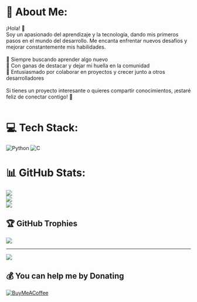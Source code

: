 # 💫 About Me:
¡Hola! 👋<br>Soy un apasionado del aprendizaje y la tecnología, dando mis primeros pasos en el mundo del desarrollo. Me encanta enfrentar nuevos desafíos y mejorar constantemente mis habilidades.<br><br>🔹 Siempre buscando aprender algo nuevo<br>🔹 Con ganas de destacar y dejar mi huella en la comunidad <br>🔹 Entusiasmado por colaborar en proyectos y crecer junto a otros desarrolladores<br><br>Si tienes un proyecto interesante o quieres compartir conocimientos, ¡estaré feliz de conectar contigo! 🚀<br><br>


# 💻 Tech Stack:
![Python](https://img.shields.io/badge/python-3670A0?style=for-the-badge&logo=python&logoColor=ffdd54) ![C](https://img.shields.io/badge/c-%2300599C.svg?style=for-the-badge&logo=c&logoColor=white)
# 📊 GitHub Stats:
![](https://github-readme-stats.vercel.app/api?username=12ANDRES188&theme=github_dark_dimmed&hide_border=false&include_all_commits=false&count_private=false)<br/>
![](https://github-readme-streak-stats.herokuapp.com/?user=12ANDRES188&theme=github_dark_dimmed&hide_border=false)<br/>
![](https://github-readme-stats.vercel.app/api/top-langs/?username=12ANDRES188&theme=github_dark_dimmed&hide_border=false&include_all_commits=false&count_private=false&layout=compact)

## 🏆 GitHub Trophies
![](https://github-profile-trophy.vercel.app/?username=12ANDRES188&theme=neon&no-frame=false&no-bg=true&margin-w=4)

---
[![](https://visitcount.itsvg.in/api?id=12ANDRES188&icon=7&color=0)](https://visitcount.itsvg.in)

  ## 💰 You can help me by Donating
  [![BuyMeACoffee](https://img.shields.io/badge/Buy%20Me%20a%20Coffee-ffdd00?style=for-the-badge&logo=buy-me-a-coffee&logoColor=black)](https://buymeacoffee.com/HELLO) 

  
<!-- Proudly created with GPRM ( https://gprm.itsvg.in ) -->
<!---
12ANDRES188/12ANDRES188 is a ✨ special ✨ repository because its `README.md` (this file) appears on your GitHub profile.
You can click the Preview link to take a look at your changes.
--->
